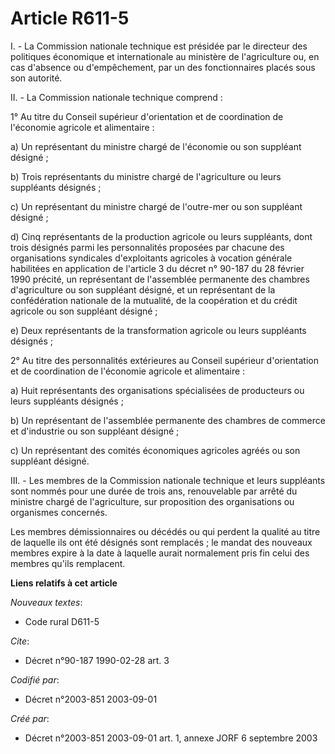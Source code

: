 # Article R611-5

I. - La Commission nationale technique est présidée par le directeur des politiques économique et internationale au ministère
de l'agriculture ou, en cas d'absence ou d'empêchement, par un des fonctionnaires placés sous son autorité.

II. - La Commission nationale technique comprend :

1° Au titre du Conseil supérieur d'orientation et de coordination de l'économie agricole et alimentaire :

a) Un représentant du ministre chargé de l'économie ou son suppléant désigné ;

b) Trois représentants du ministre chargé de l'agriculture ou leurs suppléants désignés ;

c) Un représentant du ministre chargé de l'outre-mer ou son suppléant désigné ;

d) Cinq représentants de la production agricole ou leurs suppléants, dont trois désignés parmi les personnalités proposées
par chacune des organisations syndicales d'exploitants agricoles à vocation générale habilitées en application de l'article 3
du décret n° 90-187 du 28 février 1990 précité, un représentant de l'assemblée permanente des chambres d'agriculture ou son
suppléant désigné, et un représentant de la confédération nationale de la mutualité, de la coopération et du crédit agricole
ou son suppléant désigné ;

e) Deux représentants de la transformation agricole ou leurs suppléants désignés ;

2° Au titre des personnalités extérieures au Conseil supérieur d'orientation et de coordination de l'économie agricole et
alimentaire :

a) Huit représentants des organisations spécialisées de producteurs ou leurs suppléants désignés ;

b) Un représentant de l'assemblée permanente des chambres de commerce et d'industrie ou son suppléant désigné ;

c) Un représentant des comités économiques agricoles agréés ou son suppléant désigné.

III. - Les membres de la Commission nationale technique et leurs suppléants sont nommés pour une durée de trois ans,
renouvelable par arrêté du ministre chargé de l'agriculture, sur proposition des organisations ou organismes concernés.

Les membres démissionnaires ou décédés ou qui perdent la qualité au titre de laquelle ils ont été désignés sont remplacés ;
le mandat des nouveaux membres expire à la date à laquelle aurait normalement pris fin celui des membres qu'ils remplacent.

**Liens relatifs à cet article**

_Nouveaux textes_:

  - Code rural D611-5

_Cite_:

  - Décret n°90-187 1990-02-28 art. 3

_Codifié par_:

  - Décret n°2003-851 2003-09-01

_Créé par_:

  - Décret n°2003-851 2003-09-01 art. 1, annexe JORF 6 septembre 2003

